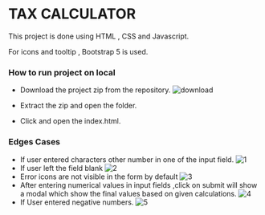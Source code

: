
  

# TAX CALCULATOR

This project is done using HTML , CSS and Javascript.

For icons and tooltip , Bootstrap 5 is used.

  

### How to run project on local

  

- Download the project zip from the repository.
![download](https://github.com/Kuldeep9870/taxcalculator/assets/117843305/94a3991b-fc85-4c82-87be-280e56e1a7f1)

- Extract the zip and open the folder.

- Click and open the index.html.

### Edges Cases

- If user entered characters other number in one of the input field.
![1](https://github.com/Kuldeep9870/taxcalculator/assets/117843305/2defa3da-8b02-49d2-8f4f-5653fc15614a)
- If user left the field blank
![2](https://github.com/Kuldeep9870/taxcalculator/assets/117843305/3a901a56-4b0a-4fd9-9cb4-bfd411fd6f0b)
- Error icons are not visible in the form by default
![3](https://github.com/Kuldeep9870/taxcalculator/assets/117843305/42ec069d-2c15-4a62-b8bd-9cfa69fe4ecc)
- After entering numerical values in input fields ,click on submit will show a modal which show the final values based on given calculations.
![4](https://github.com/Kuldeep9870/taxcalculator/assets/117843305/0ce2b5e7-998d-4d8b-acb8-aa90c22f6b03)
- If User  entered negative numbers.
![5](https://github.com/Kuldeep9870/taxcalculator/assets/117843305/f368ebe9-7bf0-4f6c-8b55-5773ec4ea188)
